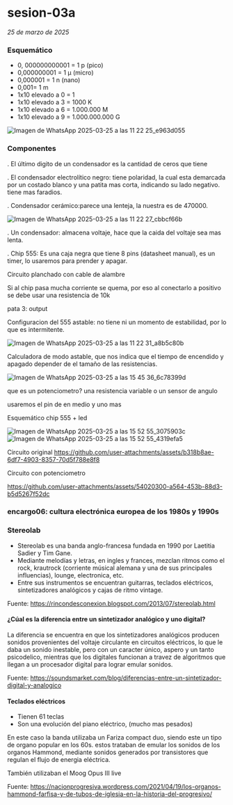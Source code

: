 # sesion-03a
*25 de marzo de 2025*

### Esquemático

- 0, 000000000001 = 1 p (pico)
- 0,000000001 = 1 μ (micro)
- 0,000001 = 1 n (nano)
- 0,001= 1 m
- 1x10 elevado a 0 = 1
- 1x10 elevado a 3 = 1000 K
- 1x10 elevado a 6 = 1.000.000 M
- 1x10 elevado a 9 = 1.000.000.000 G

![Imagen de WhatsApp 2025-03-25 a las 11 22 25_e963d055](https://github.com/user-attachments/assets/f729f5ba-8090-4adf-b151-31c289491d7d)

### Componentes 

. El último digito de un condensador es la cantidad de ceros que tiene 

. El condensador electrolítico negro: tiene polaridad, la cual esta demarcada por un costado blanco y una patita mas corta, indicando su lado negativo. tiene mas faradios.

. Condensador cerámico:parece una lenteja, la nuestra es de 470000.

![Imagen de WhatsApp 2025-03-25 a las 11 22 27_cbbcf66b](https://github.com/user-attachments/assets/fe17c839-1095-4f06-8c38-6dadb02766bf)

. Un condensador: almacena voltaje, hace que la caida del voltaje sea mas lenta.

. Chip 555: Es una caja negra que tiene 8 pins (datasheet manual), es un timer, lo usaremos para prender y apagar.

 Circuito planchado con cable de alambre

 Si al chip pasa mucha corriente se quema, por eso al conectarlo a positivo se debe usar una resistencia de 10k 

 pata 3: output

 Configuracion del 555 astable: no tiene ni un momento de estabilidad, por lo que es intermitente.

![Imagen de WhatsApp 2025-03-25 a las 11 22 31_a8b5c80b](https://github.com/user-attachments/assets/7491d502-fa3a-4db2-9db1-552694c33953)


 Calculadora de modo astable, que nos indica que el tiempo de encendido y apagado depender de el tamaño de las resistencias.

![Imagen de WhatsApp 2025-03-25 a las 15 45 36_6c78399d](https://github.com/user-attachments/assets/dcc6be51-914a-4d16-abe3-dcef4e2d7509)

 que es un potenciometro? una resistencia variable o un sensor de angulo

 usaremos el pin de en medio y uno mas

Esquemático chip 555 + led


![Imagen de WhatsApp 2025-03-25 a las 15 52 55_3075903c](https://github.com/user-attachments/assets/10b28ba2-4a00-4c12-a15e-b192963eefea)
![Imagen de WhatsApp 2025-03-25 a las 15 52 55_4319efa5](https://github.com/user-attachments/assets/d7f66600-db94-48c7-aca9-6b74e001755b)

Circuito original
https://github.com/user-attachments/assets/b318b8ae-6df7-4903-8357-70d5f788e8f8

Circuito con potenciometro

https://github.com/user-attachments/assets/54020300-a564-453b-88d3-b5d5267f52dc


### encargo06: cultura electrónica europea de los 1980s y 1990s

### Stereolab

- Stereolab es una banda anglo-francesa fundada en 1990 por Laetitia Sadier y Tim Gane.
- Mediante melodías y letras, en ingles y frances, mezclan ritmos como el rock, krautrock (corriente músical alemana y una de sus principales influencias), lounge, electronica, etc.
- Entre sus instrumentos se encuentran guitarras, teclados eléctricos, sintetizadores analógicos y cajas de ritmo vintage.

Fuente: <https://rincondesconexion.blogspot.com/2013/07/stereolab.html>

#### ¿Cúal es la diferencia entre un sintetizador analógico y uno digital?

La diferencia se encuentra en que los sintetizadores analógicos producen sonidos provenientes del voltaje circulante en circuitos eléctricos, lo que le daba un sonido inestable, pero con un caracter único, aspero y un tanto psicodelico, mientras que los digitales funcionan a travez de algoritmos que llegan a un procesador digital para lograr emular sonidos. 

Fuente: <https://soundsmarket.com/blog/diferencias-entre-un-sintetizador-digital-y-analogico>

#### Teclados eléctricos

- Tienen 61 teclas
- Son una evolución del piano eléctrico, (mucho mas pesados)

En este caso la banda utilizaba un Fariza compact duo, siendo este un tipo de organo popular en los 60s.
estos trataban de emular los sonidos de los organos Hammond, mediante sonidos generados por transistores que regulan el flujo de energia eléctrica.

También utilizaban el Moog Opus III live

Fuente: <https://nacionprogresiva.wordpress.com/2021/04/19/los-organos-hammond-farfisa-y-de-tubos-de-iglesia-en-la-historia-del-progresivo/>



